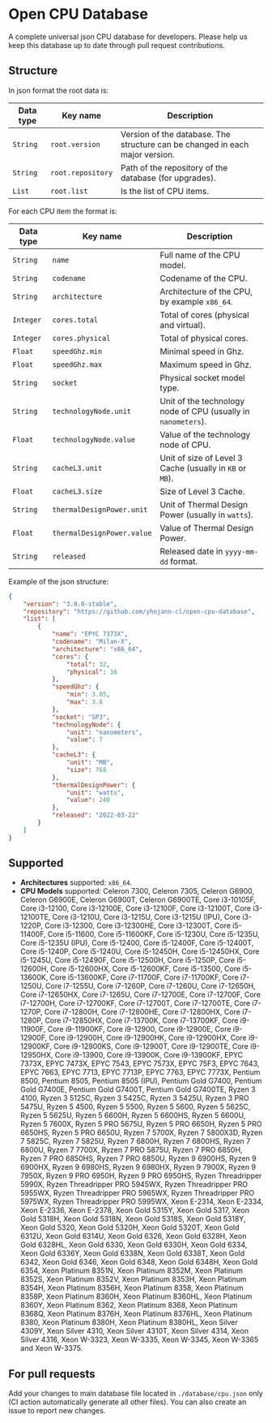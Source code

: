 # Open CPU Database

A complete universal json CPU database for developers.
Please help us keep this database up to date through pull request contributions.


## Structure

In json format the root data is:

| Data type | Key name          | Description                                                                  |
|-----------|-------------------|------------------------------------------------------------------------------|
| `String`  | `root.version`    | Version of the database. The structure can be changed in each major version. |
| `String`  | `root.repository` | Path of the repository of the database (for upgrades).                       |
| `List`    | `root.list`       | Is the list of CPU items.                                                    |

For each CPU item the format is:

| Data type | Key name                     | Description                                                          |
|-----------|------------------------------|----------------------------------------------------------------------|
| `String`  | `name`                       | Full name of the CPU model.                                          |
| `String`  | `codename`                   | Codename of the CPU.                                                 |
| `String`  | `architecture`               | Architecture of the CPU, by example `x86_64`.                        |
| `Integer` | `cores.total`                | Total of cores (physical and virtual).                               |
| `Integer` | `cores.physical`             | Total of physical cores.                                             |
| `Float`   | `speedGhz.min`               | Minimal speed in Ghz.                                                |
| `Float`   | `speedGhz.max`               | Maximum speed in Ghz.                                                |
| `String`  | `socket`                     | Physical socket model type.                                          | 
| `String`  | `technologyNode.unit`        | Unit of the technology node of CPU (usually in `nanometers`).     |
| `Float`   | `technologyNode.value`       | Value of the technology node of CPU.                                 |
| `String`  | `cacheL3.unit`               | Unit of size of Level 3 Cache (usually in `KB` or `MB`).          |
| `Float`   | `cacheL3.size`               | Size of Level 3 Cache.                                               |
| `String`  | `thermalDesignPower.unit`    | Unit of Thermal Design Power (usually in `watts`).                   |
| `Float`   | `thermalDesignPower.value`   | Value of Thermal Design Power.                                       |
| `String`  | `released`                   | Released date in `yyyy-mm-dd` format.                                |

Example of the json structure:

```json
{
    "version": "3.0.0-stable",
    "repository": "https://github.com/yhojann-cl/open-cpu-database",
    "list": [
        {
            "name": "EPYC 7373X",
            "codename": "Milan-X",
            "architecture": "x86_64",
            "cores": {
                "total": 32,
                "physical": 16
            },
            "speedGhz": {
                "min": 3.05,
                "max": 3.8
            },
            "socket": "SP3",
            "technologyNode": {
                "unit": "nanometers",
                "value": 7
            },
            "cacheL3": {
                "unit": "MB",
                "size": 768
            },
            "thermalDesignPower": {
                "unit": "watts",
                "value": 240
            },
            "released": "2022-03-22"
        }
    ]
}
```

## Supported

- **Architectures** supported: `x86_64`.
- **CPU Models** supported: Celeron 7300, Celeron 7305, Celeron G6900, Celeron G6900E, Celeron G6900T, Celeron G6900TE, Core i3-10105F, Core i3-12100, Core i3-12100E, Core i3-12100F, Core i3-12100T, Core i3-12100TE, Core i3-1210U, Core i3-1215U, Core i3-1215U (IPU), Core i3-1220P, Core i3-12300, Core i3-12300HE, Core i3-12300T, Core i5-11400F, Core i5-11600, Core i5-11600KF, Core i5-1230U, Core i5-1235U, Core i5-1235U (IPU), Core i5-12400, Core i5-12400F, Core i5-12400T, Core i5-1240P, Core i5-1240U, Core i5-12450H, Core i5-12450HX, Core i5-1245U, Core i5-12490F, Core i5-12500H, Core i5-1250P, Core i5-12600H, Core i5-12600HX, Core i5-12600KF, Core i5-13500, Core i5-13600K, Core i5-13600KF, Core i7-11700F, Core i7-11700KF, Core i7-1250U, Core i7-1255U, Core i7-1260P, Core i7-1260U, Core i7-12650H, Core i7-12650HX, Core i7-1265U, Core i7-12700E, Core i7-12700F, Core i7-12700H, Core i7-12700KF, Core i7-12700T, Core i7-12700TE, Core i7-1270P, Core i7-12800H, Core i7-12800HE, Core i7-12800HX, Core i7-1280P, Core i7-12850HX, Core i7-13700K, Core i7-13700KF, Core i9-11900F, Core i9-11900KF, Core i9-12900, Core i9-12900E, Core i9-12900F, Core i9-12900H, Core i9-12900HK, Core i9-12900HX, Core i9-12900KF, Core i9-12900KS, Core i9-12900T, Core i9-12900TE, Core i9-12950HX, Core i9-13900, Core i9-13900K, Core i9-13900KF, EPYC 7373X, EPYC 7473X, EPYC 7543, EPYC 7573X, EPYC 75F3, EPYC 7643, EPYC 7663, EPYC 7713, EPYC 7713P, EPYC 7763, EPYC 7773X, Pentium 8500, Pentium 8505, Pentium 8505 (IPU), Pentium Gold G7400, Pentium Gold G7400E, Pentium Gold G7400T, Pentium Gold G7400TE, Ryzen 3 4100, Ryzen 3 5125C, Ryzen 3 5425C, Ryzen 3 5425U, Ryzen 3 PRO 5475U, Ryzen 5 4500, Ryzen 5 5500, Ryzen 5 5600, Ryzen 5 5625C, Ryzen 5 5625U, Ryzen 5 6600H, Ryzen 5 6600HS, Ryzen 5 6600U, Ryzen 5 7600X, Ryzen 5 PRO 5675U, Ryzen 5 PRO 6650H, Ryzen 5 PRO 6650HS, Ryzen 5 PRO 6650U, Ryzen 7 5700X, Ryzen 7 5800X3D, Ryzen 7 5825C, Ryzen 7 5825U, Ryzen 7 6800H, Ryzen 7 6800HS, Ryzen 7 6800U, Ryzen 7 7700X, Ryzen 7 PRO 5875U, Ryzen 7 PRO 6850H, Ryzen 7 PRO 6850HS, Ryzen 7 PRO 6850U, Ryzen 9 6900HS, Ryzen 9 6900HX, Ryzen 9 6980HS, Ryzen 9 6980HX, Ryzen 9 7900X, Ryzen 9 7950X, Ryzen 9 PRO 6950H, Ryzen 9 PRO 6950HS, Ryzen Threadripper 5990X, Ryzen Threadripper PRO 5945WX, Ryzen Threadripper PRO 5955WX, Ryzen Threadripper PRO 5965WX, Ryzen Threadripper PRO 5975WX, Ryzen Threadripper PRO 5995WX, Xeon E-2314, Xeon E-2334, Xeon E-2336, Xeon E-2378, Xeon Gold 5315Y, Xeon Gold 5317, Xeon Gold 5318H, Xeon Gold 5318N, Xeon Gold 5318S, Xeon Gold 5318Y, Xeon Gold 5320, Xeon Gold 5320H, Xeon Gold 5320T, Xeon Gold 6312U, Xeon Gold 6314U, Xeon Gold 6326, Xeon Gold 6328H, Xeon Gold 6328HL, Xeon Gold 6330, Xeon Gold 6330H, Xeon Gold 6334, Xeon Gold 6336Y, Xeon Gold 6338N, Xeon Gold 6338T, Xeon Gold 6342, Xeon Gold 6346, Xeon Gold 6348, Xeon Gold 6348H, Xeon Gold 6354, Xeon Platinum 8351N, Xeon Platinum 8352M, Xeon Platinum 8352S, Xeon Platinum 8352V, Xeon Platinum 8353H, Xeon Platinum 8354H, Xeon Platinum 8356H, Xeon Platinum 8358, Xeon Platinum 8358P, Xeon Platinum 8360H, Xeon Platinum 8360HL, Xeon Platinum 8360Y, Xeon Platinum 8362, Xeon Platinum 8368, Xeon Platinum 8368Q, Xeon Platinum 8376H, Xeon Platinum 8376HL, Xeon Platinum 8380, Xeon Platinum 8380H, Xeon Platinum 8380HL, Xeon Silver 4309Y, Xeon Silver 4310, Xeon Silver 4310T, Xeon Silver 4314, Xeon Silver 4316, Xeon W-3323, Xeon W-3335, Xeon W-3345, Xeon W-3365 and Xeon W-3375.


## For pull requests

Add your changes to main database file located in `./database/cpu.json` only (CI action automatically generate all other files).
You can also create an issue to report new changes.
